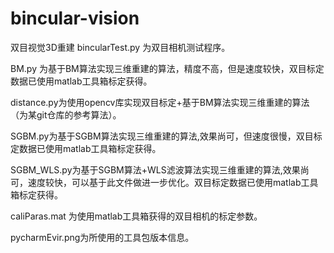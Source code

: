 # bincular-vision
双目视觉3D重建
bincularTest.py 为双目相机测试程序。

BM.py 为基于BM算法实现三维重建的算法，精度不高，但是速度较快，双目标定数据已使用matlab工具箱标定获得。

distance.py为使用opencv库实现双目标定+基于BM算法实现三维重建的算法（为某git仓库的参考算法）。

SGBM.py为基于SGBM算法实现三维重建的算法,效果尚可，但速度很慢，双目标定数据已使用matlab工具箱标定获得。

SGBM_WLS.py为基于SGBM算法+WLS滤波算法实现三维重建的算法,效果尚可，速度较快，可以基于此文件做进一步优化。双目标定数据已使用matlab工具箱标定获得。

caliParas.mat 为使用matlab工具箱获得的双目相机的标定参数。

pycharmEvir.png为所使用的工具包版本信息。

